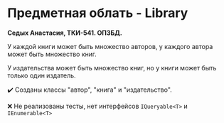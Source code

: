 # Предметная облать - Library
**Седых Анастасия, ТКИ-541. ОПЗБД.**

У каждой книги может быть множество авторов, у каждого автора может быть множество книг.

У издательства может быть множество книг, но у книги может быть только один издатель.


:heavy_check_mark: Созданы классы "автор", "книга" и "издательство".

:x: Не реализованы тесты, нет интерфейсов ```IQueryable<T>``` и ```IEnumerable<T>```
